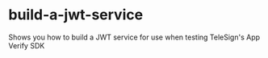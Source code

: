 # build-a-jwt-service
Shows you how to build a JWT service for use when testing TeleSign's App Verify SDK
